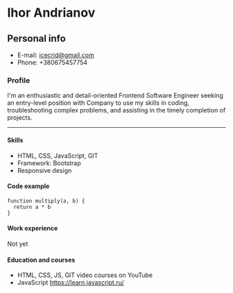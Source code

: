 # Ihor Andrianov

## Personal info

- E-mail: icecrid@gmail.com
- Phone: +380675457754

### Profile
I'm an enthusiastic and detail-oriented Frontend Software Engineer seeking an entry-level position with Company to use my skills in coding, troubleshooting complex problems, and assisting in the timely completion of projects.

---

#### Skills

- HTML, CSS, JavaScript, GIT
- Framework: Bootstrap
- Responsive design

#### Code example
```
function multiply(a, b) {
  return a * b
}
```

#### Work experience
Not yet

#### Education and courses
- HTML, CSS, JS, GIT video courses on YouTube
- JavaScript https://learn.javascript.ru/
